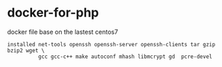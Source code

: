 # docker-for-php
docker file base on the lastest centos7

```shell
installed net-tools openssh openssh-server openssh-clients tar gzip bzip2 wget \
          gcc gcc-c++ make autoconf mhash libmcrypt gd  pcre-devel
```


